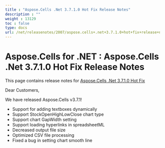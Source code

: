 ```yaml
---
title : "Aspose.Cells .Net 3.7.1.0 Hot Fix Release Notes" 
description : "" 
weight : 13129 
toc : false
type: docs
url: /net/releasenotes/2007/aspose.cells+.net+3.7.1.0+hot+fix+release+notes/
---
```


# Aspose.Cells for .NET : Aspose.Cells .Net 3.7.1.0 Hot Fix Release Notes


This page contains release notes for [Aspose.Cells .Net 3.7.1.0 Hot Fix](http://www.aspose.com/downloads/cells/net/new-releases/aspose.cells-.net-3.7.1.0-hot-fix/)

Dear Customers,

We have released Aspose.Cells v3.7.1!

*   Support for adding textboxes dynamically
*   Support StockOpenHighLowClose chart type
*   Support chart GapWidth setting
*   Support loading hyperlinks in spreadsheetML
*   Decreased output file size
*   Optimized CSV file processing
*   Fixed a bug in setting chart smooth line

